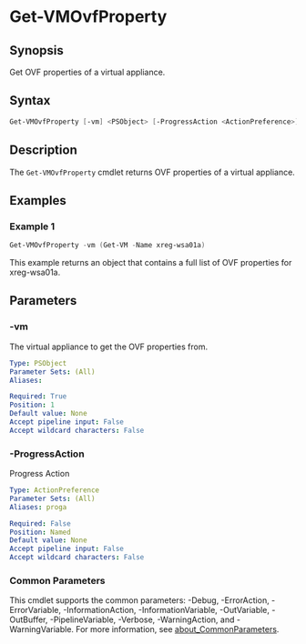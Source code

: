 # Get-VMOvfProperty

## Synopsis

Get OVF properties of a virtual appliance.

## Syntax

```powershell
Get-VMOvfProperty [-vm] <PSObject> [-ProgressAction <ActionPreference>] [<CommonParameters>]
```

## Description

The `Get-VMOvfProperty` cmdlet returns OVF properties of a virtual appliance.

## Examples

### Example 1

```powershell
Get-VMOvfProperty -vm (Get-VM -Name xreg-wsa01a)
```

This example returns an object that contains a full list of OVF properties for xreg-wsa01a.

## Parameters

### -vm

The virtual appliance to get the OVF properties from.

```yaml
Type: PSObject
Parameter Sets: (All)
Aliases:

Required: True
Position: 1
Default value: None
Accept pipeline input: False
Accept wildcard characters: False
```

### -ProgressAction

Progress Action

```yaml
Type: ActionPreference
Parameter Sets: (All)
Aliases: proga

Required: False
Position: Named
Default value: None
Accept pipeline input: False
Accept wildcard characters: False
```

### Common Parameters

This cmdlet supports the common parameters: -Debug, -ErrorAction, -ErrorVariable, -InformationAction, -InformationVariable, -OutVariable, -OutBuffer, -PipelineVariable, -Verbose, -WarningAction, and -WarningVariable. For more information, see [about_CommonParameters](http://go.microsoft.com/fwlink/?LinkID=113216).
